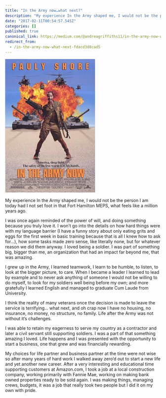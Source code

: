 ```yaml
---
title: "In the Army now…what next?"
description: "My experience In the Army shaped me, I would not be the person I am today had I not set foot in that Fort Hamilton MEPS, what feels like a…"
date: "2017-02-11T00:54:57.545Z"
categories: []
published: true
canonical_link: https://medium.com/@andreagriffiths11/in-the-army-now-what-next-fdacd3d8cad5
redirect_from:
  - /in-the-army-now-what-next-fdacd3d8cad5
---
```


![Pauly Shore crushing it](./asset-1.png)

My experience In the Army shaped me, I would not be the person I am today had I not set foot in that Fort Hamilton MEPS, what feels like a million years ago.

I was once again reminded of the power of will, and doing something because you truly love it. I won’t go into the details on how hard things were with my language barrier (I have a funny story about only eating grits and eggs for the first week in basic training because that is all I knew how to ask for…), how some tasks made zero sense, like literally none, but for whatever reason we did them anyway. I loved being a soldier. I was part of something big, bigger than me, an organization that had an impact far beyond me, that was amazing.

I grew up in the Army, I learned teamwork, I learn to be humble, to listen, to look at the bigger picture, to care. When I became a leader I learned to lead by example and to never ask anything of someone I would not be willing to do myself, to look for my soldiers well being before my own; and more gratefully I learned English and managed to graduate Cum Laude from University.

I think the reality of many veterans once the decision is made to leave the service is terrifying… what next, and oh crap now I have no housing, no insurance, no money, no structure, no family. Life after the Army was not without it’s challenges.

I was able to retain my eagerness to serve my country as a contractor and later a civil servant still supporting soldiers. I was a part of that something amazing I loved. Life happens and I was presented with the opportunity to start a business, one that grew and was financially rewarding.

My choices for life partner and business partner at the time were not wise so after many years of hard work I walked away zero’d out to start a new life and yet another new career. After a very interesting and educational time supporting customers at Amazon.com, I took a job at a local construction company, working primarily with Fannie Mae, working on making bank owned properties ready to be sold again. I was making things, managing crews, budgets, it was a job that really took two people but I did it on my own with pride.
